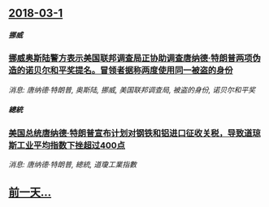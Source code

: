 ## [2018-03-1](/news/2018/03/1/index.md)

##### 挪威
### [挪威奥斯陆警方表示美国联邦调查局正协助调查唐纳德·特朗普两项伪造的诺贝尔和平奖提名。冒领者据称两度使用同一被盗的身份 ](/news/2018/03/1/挪威奥斯陆警方表示美国联邦调查局正协助调查唐纳德-特朗普两项伪造的诺贝尔和平奖提名-冒领者据称两度使用同一被盗的身份.md)
_消息: 唐纳德·特朗普, 奥斯陆, 挪威, 美国联邦调查局, 被盗的身份, 诺贝尔和平奖_

##### 總統
### [美国总统唐纳德·特朗普宣布计划对钢铁和铝进口征收关税，导致道琼斯工业平均指数下挫超过400点 ](/news/2018/03/1/美国总统唐纳德-特朗普宣布计划对钢铁和铝进口征收关税-导致道琼斯工业平均指数下挫超过400点.md)
_消息: 唐纳德·特朗普, 總統, 道瓊工業指數_

## [前一天...](/news/2018/02/27/index.md)

